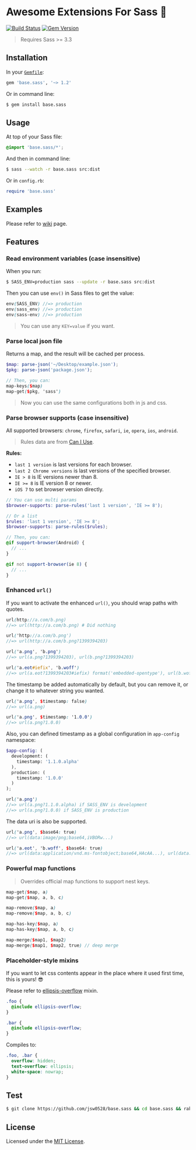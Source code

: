 # Awesome Extensions For Sass :kiss:

[![Build Status](https://travis-ci.org/jsw0528/base.sass.svg?branch=master)](https://travis-ci.org/jsw0528/base.sass)
[![Gem Version](https://badge.fury.io/rb/base.sass.svg)](http://badge.fury.io/rb/base.sass)

> Requires Sass >= 3.3

## Installation

In your [`Gemfile`](http://bundler.io/v1.6/gemfile.html):

```ruby
gem 'base.sass', '~> 1.2'
```

Or in command line:

```sh
$ gem install base.sass
```

## Usage

At top of your Sass file:

```scss
@import 'base.sass/*';
```

And then in command line:

```sh
$ sass --watch -r base.sass src:dist
```

Or in `config.rb`:

```ruby
require 'base.sass'
```

## Examples

Please refer to [wiki](https://github.com/jsw0528/base.sass/wiki) page.

## Features

### Read environment variables (case insensitive)

When you run:

```sh
$ SASS_ENV=production sass --update -r base.sass src:dist
```

Then you can use `env()` in Sass files to get the value:

```scss
env(SASS_ENV) //=> production
env(sass_env) //=> production
env(sass-env) //=> production
```

> You can use any `KEY=value` if you want.

### Parse local json file

Returns a map, and the result will be cached per process.

```scss
$map: parse-json('~/Desktop/example.json');
$pkg: parse-json('package.json');

// Then, you can:
map-keys($map)
map-get($pkg, 'sass')
```

> Now you can use the same configurations both in js and css.

### Parse browser supports (case insensitive)

All supported browsers: `chrome`, `firefox`, `safari`, `ie`, `opera`, `ios`, `android`.

> Rules data are from [Can I Use](http://beta.caniuse.com/).

**Rules:**

- `last 1 version` is last versions for each browser.
- `last 2 Chrome versions` is last versions of the specified browser.
- `IE > 8` is IE versions newer than 8.
- `IE >= 8` is IE version 8 or newer.
- `iOS 7` to set browser version directly.

```scss
// You can use multi params
$browser-supports: parse-rules('last 1 version', 'IE >= 8');

// Or a list
$rules: 'last 1 version', 'IE >= 8';
$browser-supports: parse-rules($rules);

// Then, you can:
@if support-browser(Android) {
  // ...
}

@if not support-browser(ie 8) {
  // ...
}
```

### Enhanced `url()`

If you want to activate the enhanced `url()`, you should wrap paths with quotes.

```scss
url(http://a.com/b.png)
//=> url(http://a.com/b.png) # Did nothing

url('http://a.com/b.png')
//=> url(http://a.com/b.png?1399394203)

url('a.png', 'b.png')
//=> url(a.png?1399394203), url(b.png?1399394203)

url('a.eot#iefix', 'b.woff')
//=> url(a.eot?1399394203#iefix) format('embedded-opentype'), url(b.woff?1399394203) format('woff')
```

The timestamp be added automatically by default, but you can remove it, or change it to whatever string you wanted.

```scss
url('a.png', $timestamp: false)
//=> url(a.png)

url('a.png', $timestamp: '1.0.0')
//=> url(a.png?1.0.0)
```

Also, you can defined timestamp as a global configuration in `app-config` namespace:

```scss
$app-config: (
  development: (
    timestamp: '1.1.0.alpha'
  ),
  production: (
    timestamp: '1.0.0'
  )
);

url('a.png')
//=> url(a.png?1.1.0.alpha) if SASS_ENV is development
//=> url(a.png?1.0.0) if SASS_ENV is production
```

The data uri is also be supported.

```scss
url('a.png', $base64: true)
//=> url(data:image/png;base64,iVBORw...)

url('a.eot', 'b.woff', $base64: true)
//=> url(data:application/vnd.ms-fontobject;base64,HAcAA...), url(data:application/font-woff;base64,d09GR...)
```

### Powerful map functions

> Overrides official map functions to support nest keys.

```scss
map-get($map, a)
map-get($map, a, b, c)

map-remove($map, a)
map-remove($map, a, b, c)

map-has-key($map, a)
map-has-key($map, a, b, c)

map-merge($map1, $map2)
map-merge($map1, $map2, true) // deep merge
```

### Placeholder-style mixins

If you want to let css contents appear in the place where it used first time, this is yours! :sunglasses:

Please refer to [ellipsis-overflow](stylesheets/base.sass/mixins/_ellipsis-overflow.scss) mixin.

```scss
.foo {
  @include ellipsis-overflow;
}

.bar {
  @include ellipsis-overflow;
}
```

Compiles to:

```css
.foo, .bar {
  overflow: hidden;
  text-overflow: ellipsis;
  white-space: nowrap;
}
```

## Test

```sh
$ git clone https://github.com/jsw0528/base.sass && cd base.sass && rake
```

## License

Licensed under the [MIT License](http://www.opensource.org/licenses/mit-license.php).
